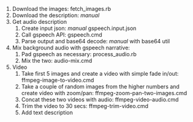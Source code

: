 
1. Download the images: fetch_images.rb
1. Download the description: _manual_
1. Get audio description
    1. Create input json: _manual_ gspeech.input.json
    1. Call gspeech API: gspeech.cmd
    1. Parse output and base64 decode: _manual_ with base64 util
1. Mix background audio with gspeech narrative: 
    1. Pad gspeech as necessary: process_audio.rb
    1. Mix the two: audio-mix.cmd
1. Video
    1. Take first 5 images and create a video with simple fade in/out:  ffmpeg-image-to-video.cmd
    1. Take a couple of random images from the higher numbers and create video with zoom/pan: ffmpeg-zoom-pan-two-images.cmd
    1. Concat these two videos with audio: ffmpeg-video-audio.cmd
    1. Trim the video to 30 secs: ffmpeg-trim-video.cmd
    1. Add text description

